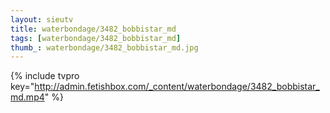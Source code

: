```yaml
--- 
layout: sieutv
title: waterbondage/3482_bobbistar_md
tags: [waterbondage/3482_bobbistar_md]
thumb_: waterbondage/3482_bobbistar_md.jpg
---
```

{% include tvpro key="http://admin.fetishbox.com/_content/waterbondage/3482_bobbistar_md.mp4" %} 
